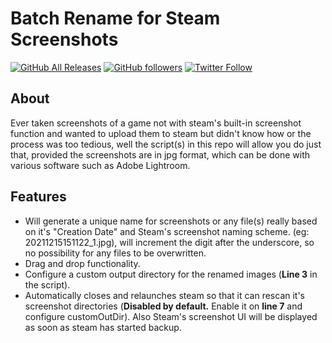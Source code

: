# Batch Rename for Steam Screenshots
 [![GitHub All Releases](https://img.shields.io/github/downloads/Zafpyr/Batch-Rename-for-Steam-Screenshots/total)](https://somsubhra.github.io/github-release-stats/?username=Zafpyr&repository=Batch-Rename-for-Steam-Screenshots) [![GitHub followers](https://img.shields.io/github/followers/Zafpyr.svg?style=social&label=Follow)](https://github.com/Zafpyr) [![Twitter Follow](https://img.shields.io/twitter/follow/Zafpyr.svg?style=social&label=Follow)](https://twitter.com/Zafpyr)

## About
Ever taken screenshots of a game not with steam's built-in screenshot function and wanted to upload them to steam but didn't know how or the process was too tedious, well the script(s) in this repo will allow you do just that, provided the screenshots are in jpg format, which can be done with various software such as Adobe Lightroom. 

## Features
- Will generate a unique name for screenshots or any file(s) really based on it's "Creation Date" and Steam's screenshot naming scheme. (eg: 20211215151122_1.jpg), will increment the digit after the underscore, so no possibility for any files to be overwritten.
- Drag and drop functionality.
- Configure a custom output directory for the renamed images (**Line 3** in the script).
- Automatically closes and relaunches steam so that it can rescan it's screenshot directories (**Disabled by default.** Enable it on **line 7** and configure customOutDir). Also Steam's screenshot UI will be displayed as soon as steam has started backup.

